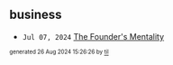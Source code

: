 ## business


* <code>Jul 07, 2024</code> [The Founder's Mentality](2024-07-07T21-15-18-the-founder's-mentality.md)

<sup><sub>generated 26 Aug 2024 15:26:26 by <a href='https://github.com/senorprogrammer/til'>til</a></sub></sup>
